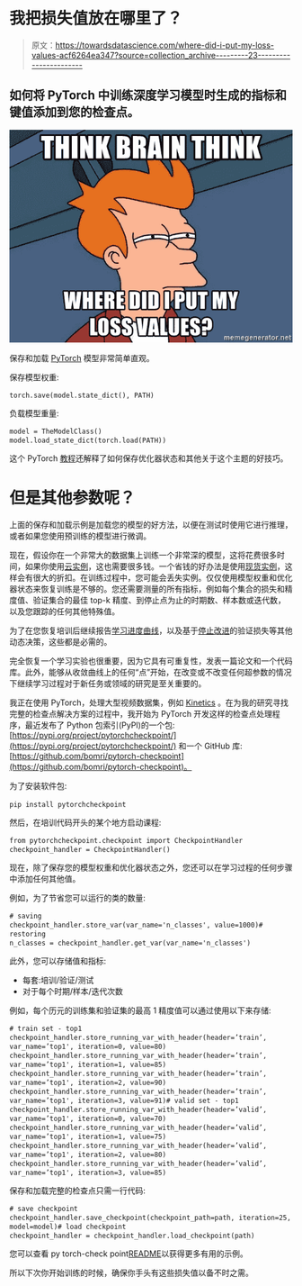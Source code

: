 # 我把损失值放在哪里了？

> 原文：<https://towardsdatascience.com/where-did-i-put-my-loss-values-acf6264ea347?source=collection_archive---------23----------------------->

## 如何将 PyTorch 中训练深度学习模型时生成的指标和键值添加到您的检查点。

![](img/e0f2967bc726fc5c9e5b3e7c5656d357.png)

保存和加载 [PyTorch](https://pytorch.org/) 模型非常简单直观。

保存模型权重:

```
torch.save(model.state_dict(), PATH)
```

负载模型重量:

```
model = TheModelClass()
model.load_state_dict(torch.load(PATH))
```

这个 PyTorch [教程](https://pytorch.org/tutorials/beginner/saving_loading_models.html)还解释了如何保存优化器状态和其他关于这个主题的好技巧。

# 但是其他参数呢？

上面的保存和加载示例是加载您的模型的好方法，以便在测试时使用它进行推理，或者如果您使用预训练的模型进行微调。

现在，假设你在一个非常大的数据集上训练一个非常深的模型，这将花费很多时间，如果你使用[云实例](https://aws.amazon.com/ec2/)，这也需要很多钱。一个省钱的好办法是使用[现货实例](https://docs.aws.amazon.com/AWSEC2/latest/UserGuide/using-spot-instances.html)，这样会有很大的折扣。在训练过程中，您可能会丢失实例。仅仅使用模型权重和优化器状态来恢复训练是不够的。您还需要测量的所有指标，例如每个集合的损失和精度值、验证集合的最佳 top-k 精度、到停止点为止的时期数、样本数或迭代数，以及您跟踪的任何其他特殊值。

为了在您恢复培训后继续报告[学习进度曲线](https://en.wikipedia.org/wiki/Learning_curve)，以及基于[停止改进](https://pytorch.org/docs/stable/optim.html#how-to-adjust-learning-rate)的验证损失等其他动态决策，这些都是必需的。

完全恢复一个学习实验也很重要，因为它具有可重复性，发表一篇论文和一个代码库。此外，能够从收敛曲线上的任何“点”开始，在改变或不改变任何超参数的情况下继续学习过程对于新任务或领域的研究是至关重要的。

我正在使用 PyTorch，处理大型视频数据集，例如 [Kinetics](https://deepmind.com/research/open-source/open-source-datasets/kinetics/) 。在为我的研究寻找完整的检查点解决方案的过程中，我开始为 PyTorch 开发这样的检查点处理程序，最近发布了 Python 包索引(PyPI)的一个包:[https://pypi.org/project/pytorchcheckpoint/](https://pypi.org/project/pytorchcheckpoint/)
和一个 GitHub 库:
[https://github.com/bomri/pytorch-checkpoint](https://github.com/bomri/pytorch-checkpoint)。

为了安装软件包:

`pip install pytorchcheckpoint`

然后，在培训代码开头的某个地方启动课程:

```
from pytorchcheckpoint.checkpoint import CheckpointHandler
checkpoint_handler = CheckpointHandler()
```

现在，除了保存您的模型权重和优化器状态之外，您还可以在学习过程的任何步骤中添加任何其他值。

例如，为了节省您可以运行的类的数量:

```
# saving
checkpoint_handler.store_var(var_name='n_classes', value=1000)# restoring
n_classes = checkpoint_handler.get_var(var_name='n_classes')
```

此外，您可以存储值和指标:

*   每套:培训/验证/测试
*   对于每个时期/样本/迭代次数

例如，每个历元的训练集和验证集的最高 1 精度值可以通过使用以下来存储:

```
# train set - top1
checkpoint_handler.store_running_var_with_header(header=’train’, var_name=’top1', iteration=0, value=80)
checkpoint_handler.store_running_var_with_header(header=’train’, var_name=’top1', iteration=1, value=85)
checkpoint_handler.store_running_var_with_header(header=’train’, var_name=’top1', iteration=2, value=90)
checkpoint_handler.store_running_var_with_header(header=’train’, var_name=’top1', iteration=3, value=91)# valid set - top1
checkpoint_handler.store_running_var_with_header(header=’valid’, var_name=’top1', iteration=0, value=70)
checkpoint_handler.store_running_var_with_header(header=’valid’, var_name=’top1', iteration=1, value=75)
checkpoint_handler.store_running_var_with_header(header=’valid’, var_name=’top1', iteration=2, value=80)
checkpoint_handler.store_running_var_with_header(header=’valid’, var_name=’top1', iteration=3, value=85)
```

保存和加载完整的检查点只需一行代码:

```
# save checkpoint
checkpoint_handler.save_checkpoint(checkpoint_path=path, iteration=25, model=model)# load checkpoint
checkpoint_handler = checkpoint_handler.load_checkpoint(path)
```

您可以查看 py torch-check point[README](https://github.com/bomri/pytorch-checkpoint#pytorch-checkpoint)以获得更多有用的示例。

所以下次你开始训练的时候，确保你手头有这些损失值以备不时之需。